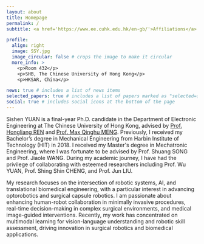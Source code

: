 ```yaml
---
layout: about
title: Homepage
permalink: /
subtitle: <a href='https://www.ee.cuhk.edu.hk/en-gb/'>Affiliations</a>. Department of Electronic Engineering, The Chinese University of Hong Kong

profile:
  align: right
  image: SSY.jpg
  image_circular: false # crops the image to make it circular
  more_info: >
    <p>Room 432</p>
    <p>SHB, The Chinese University of Hong Kong</p>
    <p>HKSAR, China</p>

news: true # includes a list of news items
selected_papers: true # includes a list of papers marked as "selected={true}"
social: true # includes social icons at the bottom of the page
---
```



Sishen YUAN is a final-year Ph.D. candidate in the Department of Electronic Engineering at The Chinese University of Hong Kong, advised by [Prof. Hongliang REN](https://www.ee.cuhk.edu.hk/en-gb/people/academic-staff/professors/prof-ren-hongliang) and [Prof. Max Qinghu MENG](https://www.ee.cuhk.edu.hk/en-gb/people/academic-staff/emeritus-professors/prof-qing-hu-max-meng). Previously, I received my Bachelor’s degree in Mechanical Engineering from Harbin Institute of Technology (HIT) in 2018. I received my Master's degree in Mechatronic Engineering, where I was fortunate to be advised by Prof. Shuang SONG and Prof. Jiaole WANG. During my academic journey, I have had the privilege of collaborating with esteemed researchers including Prof. Wu YUAN, Prof. Shing Shin CHENG, and Prof. Jun LIU.

My research focuses on the intersection of robotic systems, AI, and translational biomedical engineering, with a particular interest in advancing optorobotics and surgical capsule robotics. I am passionate about enhancing human-robot collaboration in minimally invasive procedures, real-time decision-making in complex surgical environments, and medical image-guided interventions. Recently, my work has concentrated on multimodal learning for vision-language understanding and robotic skill assessment, driving innovation in surgical robotics and biomedical applications.



